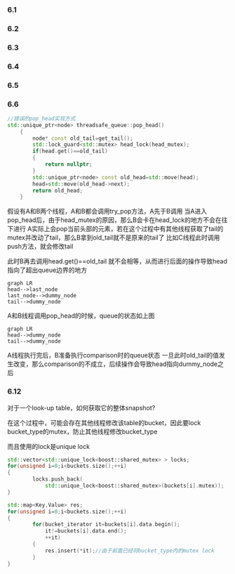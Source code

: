### 6.1




### 6.2



### 6.3


### 6.4


### 6.5



### 6.6

```c++
//错误的pop_head实现方式
std::unique_ptr<node> threadsafe_queue::pop_head()
    {
        node* const old_tail=get_tail();
        std::lock_guard<std::mutex> head_lock(head_mutex);
        if(head.get()==old_tail)
        {
            return nullptr;
        }
        std::unique_ptr<node> const old_head=std::move(head);
        head=std::move(old_head->next);
        return old_head;
    }
```
假设有A和B两个线程，A和B都会调用try_pop方法，A先于B调用
当A进入pop_head后，由于head_mutex的原因，那么B会卡在head_lock的地方不会在往下进行
A实际上会pop当前头部的元素，若在这个过程中有其他线程获取了tail的mutex并改动了tail，那么B拿到old_tail就不是原来的tail了
比如C线程此时调用push方法，就会修改tail

此时B再去调用head.get()==old_tail 就不会相等，从而进行后面的操作导致head指向了超出queue边界的地方

```mermaid
graph LR
head-->last_node
last_node-->dummy_node
tail-->dummy_node
```
A和B线程调用pop_head的时候，queue的状态如上图

```mermaid
graph LR
head-->dummy_node
tail-->dummy_node
```
A线程执行完后，B准备执行comparison时的queue状态
一旦此时old_tail的值发生改变，那么comparison的不成立，后续操作会导致head指向dummy_node之后





### 6.12

对于一个look-up table，如何获取它的整体snapshot?

在这个过程中，可能会存在其他线程修改该table的bucket，因此要lock bucket_type的mutex，防止其他线程修改bucket_type

而且使用的lock是unique lock

```c++
std::vector<std::unique_lock<boost::shared_mutex> > locks;
for(unsigned i=0;i<buckets.size();++i)
{
        locks.push_back(
            std::unique_lock<boost::shared_mutex>(buckets[i].mutex));
}

std::map<Key,Value> res;
for(unsigned i=0;i<buckets.size();++i)
{
        for(bucket_iterator it=buckets[i].data.begin();
            it!=buckets[i].data.end();
            ++it)
        {
            res.insert(*it);//由于前面已经将bucket_type内的mutex lock
        }
}
```
